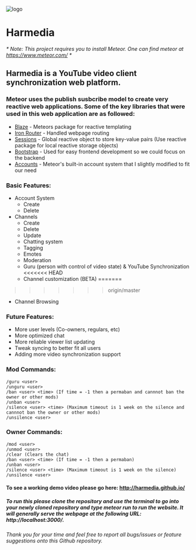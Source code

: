 ![logo](http://i.imgur.com/WJOOzsF.png)
# Harmedia
_* Note: This project requires you to install Meteor.  One can find meteor at https://www.meteor.com/ *_
## Harmedia is a YouTube video client synchronization web platform.
### Meteor uses the publish susbcribe model to create very reactive web applications.  Some of the key libraries that were used in this web application are as followed:
* [Blaze](http://guide.meteor.com/blaze.html) - Meteors package for reactive templating
* [Iron Router](https://github.com/iron-meteor/iron-router) - Handled webpage routing
* [Sessions](https://docs.meteor.com/api/session.html) - Global reactive object to store key-value pairs (Use reactive package for local reactive storage objects)
* [Bootstrap](http://getbootstrap.com/) - Used for easy frontend development so we could focus on the backend
* [Accounts](https://docs.meteor.com/api/accounts.html) - Meteor's built-in account system that I slightly modified to fit our need

### Basic Features:
- Account System
  - Create
  - Delete
- Channels
  - Create
  - Delete
  - Update
  - Chatting system
  - Tagging
  - Emotes
  - Moderation
  - Guru (person with control of video state) & YouTube Synchronization
<<<<<<< HEAD
  - Channel customization (BETA)
=======
>>>>>>> origin/master
- Channel Browsing 

### Future Features:
- More user levels (Co-owners, regulars, etc)
- More optimized chat
- More reliable viewer list updating
- Tweak syncing to better fit all users
- Adding more video synchronization support

### Mod Commands:
    /guru <user> 
    /unguru <user>
    /ban <user> <time> (If time = -1 then a permaban and cannnot ban the owner or other mods)
    /unban <user>
    /silence <user> <time> (Maximum timeout is 1 week on the silence and cannnot ban the owner or other mods)
    /unsilence <user>
    
### Owner Commands:
    /mod <user>
    /unmod <user>
    /clear (Clears the chat)
    /ban <user> <time> (If time = -1 then a permaban)
    /unban <user>
    /silence <user> <time> (Maximum timeout is 1 week on the silence)
    /unsilence <user>

#### To see a working demo video please go here: http://harmedia.github.io/

##### To run this please clone the repository and use the terminal to go into your newly cloned repository and type **_meteor run_** to run the website.  It will generally serve the webpage at the following URL: http://localhost:3000/.
###### Thank you for your time and feel free to report all bugs/issues or feature suggestions onto this Github repository.

